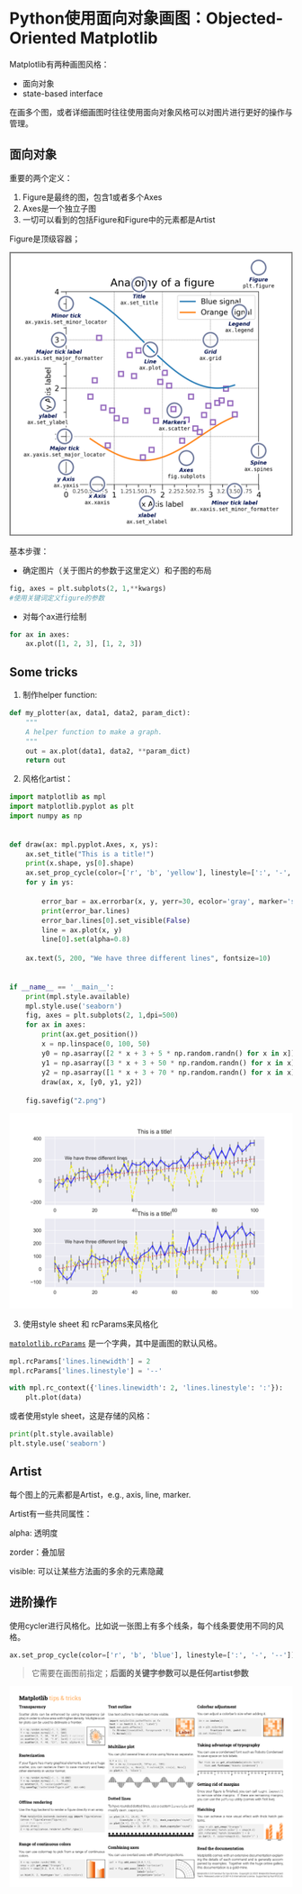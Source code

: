 # Python使用面向对象画图：Objected-Oriented Matplotlib

Matplotlib有两种画图风格：

- 面向对象
- state-based interface

在画多个图，或者详细画图时往往使用面向对象风格可以对图片进行更好的操作与管理。

## 面向对象

重要的两个定义：

1. Figure是最终的图，包含1或者多个Axes
2. Axes是一个独立子图
2. 一切可以看到的包括Figure和Figure中的元素都是Artist

Figure是顶级容器；

![](Python%E4%BD%BF%E7%94%A8%E9%9D%A2%E5%90%91%E5%AF%B9%E8%B1%A1%E7%94%BB%E5%9B%BE%EF%BC%9AObjected-Oriented%20Matplotlib.assets/anatomy.png)

基本步骤：

- 确定图片（关于图片的参数于这里定义）和子图的布局

```python
fig, axes = plt.subplots(2, 1,**kwargs)
#使用关键词定义figure的参数
```

- 对每个ax进行绘制

```python
for ax in axes:
    ax.plot([1, 2, 3], [1, 2, 3])
```

## Some tricks

1. 制作helper function:

```python
def my_plotter(ax, data1, data2, param_dict):
    """
    A helper function to make a graph.
    """
    out = ax.plot(data1, data2, **param_dict)
    return out
```

2. 风格化artist：

```python
import matplotlib as mpl
import matplotlib.pyplot as plt
import numpy as np


def draw(ax: mpl.pyplot.Axes, x, ys):
    ax.set_title("This is a title!")
    print(x.shape, ys[0].shape)
    ax.set_prop_cycle(color=['r', 'b', 'yellow'], linestyle=[':', '-', '--'])
    for y in ys:

        error_bar = ax.errorbar(x, y, yerr=30, ecolor='gray', marker='s')
        print(error_bar.lines)
        error_bar.lines[0].set_visible(False)
        line = ax.plot(x, y)
        line[0].set(alpha=0.8)

    ax.text(5, 200, "We have three different lines", fontsize=10)


if __name__ == '__main__':
    print(mpl.style.available)
    mpl.style.use('seaborn')
    fig, axes = plt.subplots(2, 1,dpi=500)
    for ax in axes:
        print(ax.get_position())
        x = np.linspace(0, 100, 50)
        y0 = np.asarray([2 * x + 3 + 5 * np.random.randn() for x in x])
        y1 = np.asarray([3 * x + 3 + 50 * np.random.randn() for x in x])
        y2 = np.asarray([1 * x + 3 + 70 * np.random.randn() for x in x])
        draw(ax, x, [y0, y1, y2])

    fig.savefig("2.png")
```

![2](Python%E4%BD%BF%E7%94%A8%E9%9D%A2%E5%90%91%E5%AF%B9%E8%B1%A1%E7%94%BB%E5%9B%BE%EF%BC%9AObjected-Oriented%20Matplotlib.assets/2-16533004287642.png)

3. 使用style sheet 和 rcParams来风格化

[`matplotlib.rcParams`](https://matplotlib.org/stable/api/matplotlib_configuration_api.html#matplotlib.rcParams) 是一个字典，其中是画图的默认风格。

```python
mpl.rcParams['lines.linewidth'] = 2
mpl.rcParams['lines.linestyle'] = '--'
```

```python
with mpl.rc_context({'lines.linewidth': 2, 'lines.linestyle': ':'}):
    plt.plot(data)
```

或者使用style sheet，这是存储的风格：

```python
print(plt.style.available)
plt.style.use('seaborn')
```

## Artist

每个图上的元素都是Artist，e.g., axis, line, marker.

Artist有一些共同属性：

alpha: 透明度

zorder：叠加层

visible: 可以让某些方法画的多余的元素隐藏

## 进阶操作

使用cycler进行风格化。比如说一张图上有多个线条，每个线条要使用不同的风格。

```python
ax.set_prop_cycle(color=['r', 'b', 'blue'], linestyle=[':', '-', '--'])
```

> 它需要在画图前指定；**后面的关键字参数可以是任何artist参数**

![img](Python%E4%BD%BF%E7%94%A8%E9%9D%A2%E5%90%91%E5%AF%B9%E8%B1%A1%E7%94%BB%E5%9B%BE%EF%BC%9AObjected-Oriented%20Matplotlib.assets/handout-tips.png)
